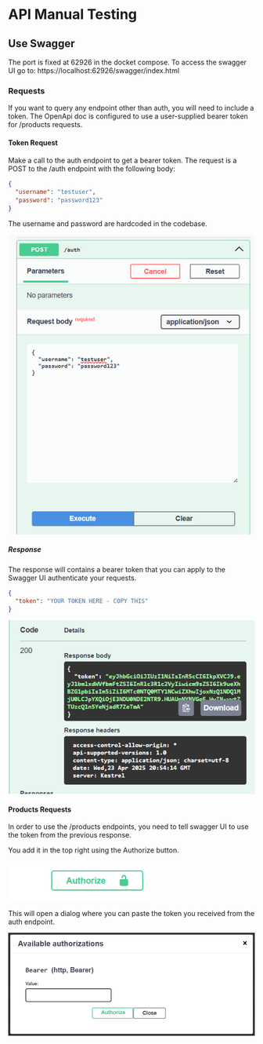 # API Manual Testing

## Use Swagger
The port is fixed at 62926 in the docket compose. To access the swagger UI go to:
https://localhost:62926/swagger/index.html

### Requests
If you want to query any endpoint other than auth, you will need to include a token. The OpenApi doc is configured to use a user-supplied bearer token for /products requests.

#### Token Request
Make a call to the auth endpoint to get a bearer token. The request is a POST to the /auth endpoint with the following body:
```json
{
  "username": "testuser",
  "password": "password123"
}
```
The username and password are hardcoded in the codebase.

![Authorize Request](https://github.com/nzcoward/onyx-products/blob/main/docs/images/auth-request.png?raw=true)

##### Response

The response will contains a bearer token that you can apply to the Swagger UI authenticate your requests.

```json
{
  "token": "YOUR TOKEN HERE - COPY THIS"
}
```

![Authorize Response](https://github.com/nzcoward/onyx-products/blob/main/docs/images/auth-response.png?raw=true)

#### Products Requests
In order to use the /products endpoints, you need to tell swagger UI to use the token from the previous response.

You add it in the top right using the Authorize button.

![Swagger Authorization](https://github.com/nzcoward/onyx-products/blob/main/docs/images/swagger-authorize.png?raw=true)

This will open a dialog where you can paste the token you received from the auth endpoint.

![Swagger Bearer](https://github.com/nzcoward/onyx-products/blob/main/docs/images/swagger-bearer.png?raw=true)